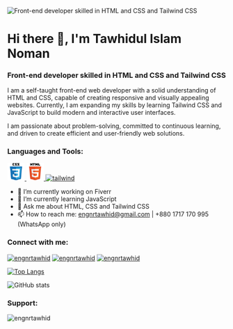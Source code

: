 ![Front-end developer skilled in HTML and CSS and Tailwind CSS](https://media.licdn.com/dms/image/v2/D5616AQHrMy95tgCiDg/profile-displaybackgroundimage-shrink_350_1400/profile-displaybackgroundimage-shrink_350_1400/0/1734985535476?e=1740614400&v=beta&t=5ozcSyICseDV2PSmsJHw9kk7PnEwjOXve9BC9XttzJ0)

# Hi there 👋, I'm Tawhidul Islam Noman
### Front-end developer skilled in HTML and CSS and Tailwind CSS


I am a self-taught front-end web developer with a solid understanding of HTML and CSS, capable of creating responsive and visually appealing websites. Currently, I am expanding my skills by learning Tailwind CSS and JavaScript to build modern and interactive user interfaces.

I am passionate about problem-solving, committed to continuous learning, and driven to create efficient and user-friendly web solutions.


<h3 align="left">Languages and Tools:</h3>
<p align="left"> <a href="https://www.w3schools.com/css/" target="_blank" rel="noreferrer"> <img src="https://raw.githubusercontent.com/devicons/devicon/master/icons/css3/css3-original-wordmark.svg" alt="css3" width="40" height="40"/> </a> <a href="https://www.w3.org/html/" target="_blank" rel="noreferrer"> <img src="https://raw.githubusercontent.com/devicons/devicon/master/icons/html5/html5-original-wordmark.svg" alt="html5" width="40" height="40"/> </a> <a href="https://tailwindcss.com/" target="_blank" rel="noreferrer"> <img src="https://www.vectorlogo.zone/logos/tailwindcss/tailwindcss-icon.svg" alt="tailwind" width="40" height="40"/> </a> </p>

- 🔭 I’m currently working on Fiverr 
- 🌱 I’m currently learning JavaScript 
- 💬 Ask me about HTML, CSS and Tailwind CSS 
- 📫 How to reach me: engnrtawhid@gmail.com | +880 1717 170 995 (WhatsApp only) 


<h3 align="left">Connect with me:</h3>
<p align="left">
<a href="https://linkedin.com/in/engnrtawhid" target="blank"><img align="center" src="https://raw.githubusercontent.com/rahuldkjain/github-profile-readme-generator/master/src/images/icons/Social/linked-in-alt.svg" alt="engnrtawhid" height="30" width="40" /></a>
<a href="https://fb.com/engnrtawhid" target="blank"><img align="center" src="https://raw.githubusercontent.com/rahuldkjain/github-profile-readme-generator/master/src/images/icons/Social/facebook.svg" alt="engnrtawhid" height="30" width="40" /></a>
<a href="https://instagram.com/engnrtawhid" target="blank"><img align="center" src="https://raw.githubusercontent.com/rahuldkjain/github-profile-readme-generator/master/src/images/icons/Social/instagram.svg" alt="engnrtawhid" height="30" width="40" /></a>
</p>


[![Top Langs](https://github-readme-stats.vercel.app/api/top-langs/?username=engnrtawhid)](https://github.com/anuraghazra/github-readme-stats)

![GitHub stats](https://github-readme-stats.vercel.app/api?username=engnrtawhid&show_icons=true)  



<h3 align="left">Support:</h3>
<p><a href="https://www.buymeacoffee.com/engnrtawhid"> <img align="left" src="https://cdn.buymeacoffee.com/buttons/v2/default-yellow.png" height="50" width="210" alt="engnrtawhid" /></a></p><br><br>


